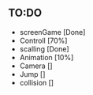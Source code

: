 ## TO:DO
- screenGame  [Done]
- Controll    [70%]
- scalling    [Done]
- Animation   [10%]
- Camera      []
- Jump        []
- collision   []
